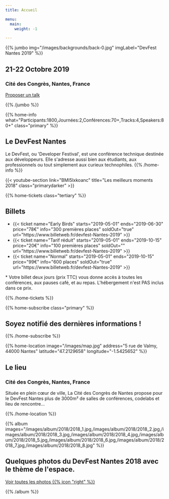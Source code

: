 ```yaml
---
title: Accueil

menu:
  main:
    weight: -1

---
```


{{% jumbo img="/images/backgrounds/back-0.jpg" imgLabel="DevFest Nantes 2019" %}}

## 21-22 Octobre 2019
### Cité des Congrès, Nantes, France

<a class="btn primary btn-lg" href="https://conference-hall.io/public/event/o2j0dYZDa0W1Ils3kO0z" target="_blank">
    Proposer un talk
</a>

{{% /jumbo %}}



{{% home-info what="Participants:1800,Journées:2,Conférences:70+,Tracks:4,Speakers:80+" class="primary" %}}
## Le DevFest Nantes

Le DevFest, ou 'Developer Festival', est une conférence technique destinée aux développeurs. Elle s'adresse aussi bien aux étudiants, aux professionnels ou tout simplement aux curieux technophiles.
{{% /home-info %}}

{{< youtube-section link="BMI5lxkoanc" title="Les meilleurs moments 2018" class="primarydarker" >}}

<!-- ... 

{{% home-speakers %}}
## Conférenciers en vedette

{{< button-link label="Proposer une présentation"
                url="http://www.conference-hall.io"
                icon="cfp" >}}

{{< button-link label="Voir tous les conférenciers"
                url="./speakers"
                icon="right" >}}

{{% /home-speakers %}}

-->

<!-- ... -->

{{% home-tickets class="tertiary" %}}
## Billets

<ul>  
<li>{{< ticket name="Early Birds"
           starts="2019-05-01"
           ends="2019-06-30"
           price="78€"
           info="300 premières places"
           soldOut="true"
           url="https://www.billetweb.fr/devfest-Nantes-2019" >}}</li>
<li>{{< ticket name="Tarif réduit"
           starts="2019-05-01"
           ends="2019-10-15"
           price="20€"
           info="100 premières places"
           soldOut=""
           url="https://www.billetweb.fr/devfest-Nantes-2019" >}}</li>
<li>{{< ticket name="Normal"
           starts="2019-05-01"
           ends="2019-10-15"
           price="99€"
           info="600 places"
           soldOut="true"
           url="https://www.billetweb.fr/devfest-Nantes-2019" >}}</li>
</ul>

<p class="caption">* Votre billet deux jours (prix TTC) vous donne accès à toutes les conférences, aux pauses café, et au repas. L'hébergement n'est PAS inclus dans ce prix.</p>

{{% /home-tickets %}}

<!-- ... -->

{{% home-subscribe class="primary" %}}

## Soyez notifié des dernières informations !

{{% /home-subscribe %}}


{{% home-location
    image="/images/map.jpg"
    address="5 rue de Valmy, 44000 Nantes"
    latitude="47.2129658"
    longitude="-1.5425652" %}}

## Le lieu

### Cité des Congrès, Nantes, France

Située en plein cœur de ville, La Cité des Congrès de Nantes propose pour le DevFest Nantes plus de 3000m² de salles de conférences, codelabs et lieu de rencontre...

{{% /home-location %}}

<!-- ... -->

{{% album images="/images/album/2018/2018_1.jpg,/images/album/2018/2018_2.jpg,/images/album/2018/2018_3.jpg,/images/album/2018/2018_4.jpg,/images/album/2018/2018_5.jpg,/images/album/2018/2018_6.jpg,/images/album/2018/2018_7.jpg,/images/album/2018/2018_8.jpg" %}}

## Quelques photos du **DevFest Nantes 2018** avec le thème de l'**espace**. 

<a class="btn primary" target="_blank" rel="noopener" href="https://www.flickr.com/photos/gdgnantes/albums/72157702575476534">
    Voir toutes les photos
    {{% icon "right" %}}
</a>

{{% /album  %}}


<!-- ...


{{% partners categories="platinium,gold,soutien,media,communautes" %}}
# Partenaires
{{% /partners %}}

-->